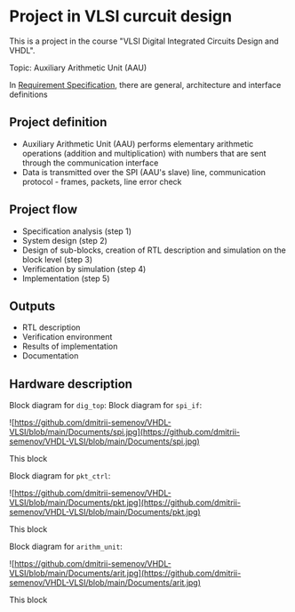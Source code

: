 # Project in VLSI curcuit design

This is a project in the course "VLSI Digital Integrated Circuits Design and VHDL".

Topic: Auxiliary Arithmetic Unit (AAU)

In [Requirement Specification](https://github.com/dmitrii-semenov/VHDL-VLSI/blob/main/Documents/Req_v2.1.pdf), there are general, architecture and interface definitions 

## Project definition
* Auxiliary Arithmetic Unit (AAU) performs elementary arithmetic operations (addition and multiplication) with numbers that are sent through the communication interface
* Data is transmitted over the SPI (AAU's slave) line, communication protocol - frames, packets, line error check 

## Project flow
* Specification analysis (step 1)
* System design (step 2)
* Design of sub-blocks, creation of RTL description and simulation on the block level (step 3)
* Verification by simulation (step 4)
* Implementation (step 5)

## Outputs
* RTL description
* Verification environment
* Results of implementation
* Documentation

## Hardware description

Block diagram for `dig_top`:
Block diagram for `spi_if`:

![https://github.com/dmitrii-semenov/VHDL-VLSI/blob/main/Documents/spi.jpg](https://github.com/dmitrii-semenov/VHDL-VLSI/blob/main/Documents/spi.jpg)

This block

Block diagram for `pkt_ctrl`:

![https://github.com/dmitrii-semenov/VHDL-VLSI/blob/main/Documents/pkt.jpg](https://github.com/dmitrii-semenov/VHDL-VLSI/blob/main/Documents/pkt.jpg)

This block

Block diagram for `arithm_unit`:

![https://github.com/dmitrii-semenov/VHDL-VLSI/blob/main/Documents/arit.jpg](https://github.com/dmitrii-semenov/VHDL-VLSI/blob/main/Documents/arit.jpg)

This block